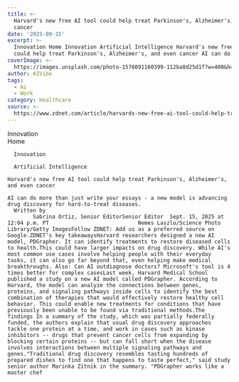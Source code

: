 ```yaml
---
title: >-
  Harvard's new free AI tool could help treat Parkinson's, Alzheimer's, and even
  cancer
date: '2025-09-15'
excerpt: >-
  Innovation Home Innovation Artificial Intelligence Harvard's new free AI tool
  could help treat Parkinson's, Alzheimer's, and even cancer AI can do mor...
coverImage: >-
  https://images.unsplash.com/photo-1576091160399-112ba8d25d1f?w=400&h=200&fit=crop&auto=format
author: AIVibe
tags:
  - Ai
  - Work
category: Healthcare
source: >-
  https://www.zdnet.com/article/harvards-new-free-ai-tool-could-help-treat-parkinsons-alzheimers-and-even-cancer/
---
```

Innovation      
      Home
    
      Innovation
    
      Artificial Intelligence
       
    Harvard's new free AI tool could help treat Parkinson's, Alzheimer's, and even cancer
     
    AI can do more than just write your essays - a new model is advancing drug discovery for hard-to-treat diseases.
      Written by 
            Sabrina Ortiz, Senior EditorSenior Editor  Sept. 15, 2025 at 12:04 p.m. PT                            Nemes Laszlo/Science Photo Library/Getty ImagesFollow ZDNET: Add us as a preferred source on Google.ZDNET's key takeawaysHarvard researchers designed a new AI model, PDGrapher. It can identify treatments to restore diseased cells to health.This could have larger impacts on drug discovery. While AI's most common use cases involve helping people with their everyday tasks, it can also go far beyond that, even helping make medical breakthroughs. Also: Can AI outdiagnose doctors? Microsoft's tool is 4 times better for complex casesLast week, Harvard Medical School published a study on a new AI model called PDGrapher. According to Harvard, the model can analyze the connections between genes, proteins, and signaling pathways inside cells to identify the best combination of therapies that would effectively restore healthy cell behavior. This could enable new treatments for conditions that have previously been unable to be found via traditional methods.The findings In a summary of the study, which was partially federally funded, the authors explain that usual drug discovery approaches tackle one protein at a time, and work in cases such as kinase inhibitors -- drugs that prevent cancer cells from expanding by blocking certain proteins -- but can fall short when the disease involves interactions between multiple signaling pathways and genes."Traditional drug discovery resembles tasting hundreds of prepared dishes to find one that happens to taste perfect," said study senior author Marinka Zitnik in the summary. "PDGrapher works like a master chef
